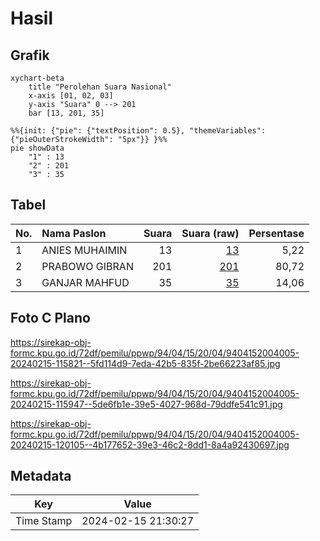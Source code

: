 # Hasil

## Grafik

```mermaid
xychart-beta
    title "Perolehan Suara Nasional"
    x-axis [01, 02, 03]
    y-axis "Suara" 0 --> 201
    bar [13, 201, 35]
```

```mermaid
%%{init: {"pie": {"textPosition": 0.5}, "themeVariables": {"pieOuterStrokeWidth": "5px"}} }%%
pie showData
    "1" : 13
    "2" : 201
    "3" : 35
```

## Tabel

| No. | Nama Paslon    | Suara | Suara (raw) | Persentase |
|:--- |:-------------- | -----:| -----------:| ----------:|
| 1   | ANIES MUHAIMIN | 13    | [13][p-1]   | 5,22       |
| 2   | PRABOWO GIBRAN | 201   | [201][p-2]  | 80,72      |
| 3   | GANJAR MAHFUD  | 35    | [35][p-3]   | 14,06      |


[p-1]: https://github.com/gigit-pemilu/pemilu-2024/blob/main/pilpres/hitung-suara/sub/94-papua-tengah/sub/04-mimika/sub/15-iwaka/sub/2004-naena-muktipura/sub/005-tps/sub/paslon-1.txt
[p-2]: https://github.com/gigit-pemilu/pemilu-2024/blob/main/pilpres/hitung-suara/sub/94-papua-tengah/sub/04-mimika/sub/15-iwaka/sub/2004-naena-muktipura/sub/005-tps/sub/paslon-2.txt
[p-3]: https://github.com/gigit-pemilu/pemilu-2024/blob/main/pilpres/hitung-suara/sub/94-papua-tengah/sub/04-mimika/sub/15-iwaka/sub/2004-naena-muktipura/sub/005-tps/sub/paslon-3.txt

## Foto C Plano

https://sirekap-obj-formc.kpu.go.id/72df/pemilu/ppwp/94/04/15/20/04/9404152004005-20240215-115821--5fd114d9-7eda-42b5-835f-2be66223af85.jpg

https://sirekap-obj-formc.kpu.go.id/72df/pemilu/ppwp/94/04/15/20/04/9404152004005-20240215-115947--5de6fb1e-39e5-4027-968d-79ddfe541c91.jpg

https://sirekap-obj-formc.kpu.go.id/72df/pemilu/ppwp/94/04/15/20/04/9404152004005-20240215-120105--4b177652-39e3-46c2-8dd1-8a4a92430697.jpg


## Metadata

| Key        | Value               |
| ---------- | ------------------- |
| Time Stamp | 2024-02-15 21:30:27 |




